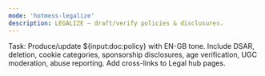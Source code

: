 ```yaml
---
mode: 'hotmess-legalize'
description: LEGALIZE — draft/verify policies & disclosures.
---
```

Task: Produce/update ${input:doc:policy} with EN-GB tone. Include DSAR, deletion, cookie categories, sponsorship disclosures, age verification, UGC moderation, abuse reporting. Add cross-links to Legal hub pages.
